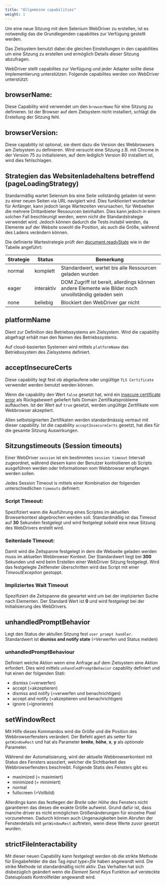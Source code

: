 ```yaml
---
title: "Allgemeine capabilities"
weight: 1
---
```


Um eine neue Sitzung mit dem Selenium WebDriver zu erstellen,
ist es notwendig das die Grundlegenden capabilites zur Verfügung 
gestellt werden.

Das Zielsystem benutzt dabei die gleichen Einstellungen in den 
capabilities um eine Sitzung zu erstellen und ermöglich Details 
dieser Sitzung abzufragen.
 
WebDriver stellt capabilites zur Verfügung und jeder Adapter
sollte diese Implementierung unterstützen. Folgende capabilites 
werden von WebDriver unterstützt:

## browserName:

Diese Capability wird verwendet um den `browserName` für eine 
Sitzung zu definieren. Ist der Browser auf dem Zielsystem nicht 
installiert, schlägt die Erstellung der Sitzung fehl.

## browserVersion: 

Diese capability ist optional, sie dient dazu die Version
des Webbrowsers am Zielsystem zu definieren. Wird versucht 
eine Sitzung z.B. mit Chrome in der Version 75 zu initialisieren, 
auf dem lediglich Version 80 installiert ist, wird dies fehlschlagen.

## Strategien das Websitenladehaltens betreffend (pageLoadingStrategy)

Standarmäßig wartet Selenium bis eine Seite vollständig geladen ist wenn 
zu einer neuen Seiten via URL navigiert wird. Dies funktioniert wunderbar
für Anfänger, kann jedoch lange Wartezeiten verursachen, für Webseiten die
mehrere Drittanbieter Ressourcen beinhalten. Dies kann jedoch in einem 
solchen Fall beschleunigt werden, wenn nicht die Standardstrategie verwendet 
wird. Jedoch können dadurch die Tests instabil werden, da Elemente auf der Website sowohl
 die Position, als auch die Größe, während des Ladens verändern können. 
 
 Die definierte Wartestrategie prüft den 
 [document.readyState](//developer.mozilla.org/de/docs/Web/API/Document/readyState)
wie in der Tabelle angeführt:

| Strategie | Status  | Bemerkung |
| -------- | ----------- | ----- |
| normal | komplett | Standardwert, wartet bis alle Ressourcen geladen wurden |
| eager | interaktiv | DOM Zugriff ist bereit, allerdings können andere Elemente wie Bilder noch unvollständig geladen sein |
| none | beliebig | Blockiert den WebDriver gar nicht |


## platformName

Dient zur Definition des Betriebssystems am Zielsystem. Wird
die capability abgefragt erhält man den Namen des Betriebssystems.

Auf cloud-basierten Systemen wird mittels `platformName` das
Betriebssystem des Zielsystems definiert.

## acceptInsecureCerts

Diese capability legt fest ob abgelaufene oder ungültige 
`TLS Certificate` verwendet werden benutzt werden können.

Wenn die capability den Wert `false` gesetzt hat, wird ein
[insecure certificate error](//developer.mozilla.org/de/docs/Web/WebDriver/Errors/InsecureCertificate) 
als Rückgabewert geliefert falls Domain Zertifikatsprobleme 
auftauchen. Ist der Wert auf `true` gesetzt, werden ungültige
 Zertifikate vom Webbrowser akzeptiert.
 
Allen selbstsignierten Zertifikaten werden standardmässig vertraut
mit dieser capability. Ist die capability `acceptInsecureCerts`
gesetzt, hat dies für die gesamte Sitzung Auswirkungen.

## Sitzungstimeouts (Session timeouts)

Einer WebDriver `session` ist ein bestimmtes `session timeout`
Intervall zugeordnet, während diesem kann der Benutzer 
kontrollieren ob Scripts ausgeführen werden oder Informationen
vom Webbrowser empfangen werden sollen.

Jedes Session Timeout is mittels einer Kombination
der folgenden unterschiedlichen `timeouts` definiert:

### Script Timeout:
Spezifiziert wann die Ausführung eines Scriptes im aktuellen
Browserkontext abgebrochen werden soll. Standardmäßig ist das
Timeout auf **30** Sekunden festgelegt und wird festgelegt
sobald eine neue Sitzung des WebDrivers erstellt wird.

### Seitenlade Timeout:
Damit wird die Zeitspanne festgelegt in dem die Webseite
geladen werden muss im aktuellen Webbrowser Kontext.
Der Standardwert liegt bei **300** Sekunden und wird 
beim Erstellen einer WebDriver Sitzung festgelegt. Wird das 
festgelegte Zeitfenster überschritten wird das Script mit einer
_TimeoutException_ gestoppt.

### Impliziertes Wait Timeout

Spezifiziert die Zeitspanne die gewartet wird um
bei der implizierten Suche nach Elementen. Der Standard 
Wert ist **0** und wird festgelegt bei der Initialisierung
des WebDrivers.

## unhandledPromptBehavior

Legt den Status der aktullen Sitzung fest `user prompt handler`.
Standardwert ist **dismiss and notify state** (=Verwerfen und Status melden)

### unhandledPromptBehaviour

Definiert welche Aktion wenn eine Anfrage auf dem Zielsystem
eine Aktion erfordert. Dies wird mittels `unhandledPromptBehavior` 
capability definiert und hat einen der folgenden Stati:

* dismiss (=verwerfen)
* accept (=akzeptieren)
* dismiss and notify (=verwerfen und benachrichtigen)
* accept and notify (=akzeptieren und benachrichtigen)
* ignore (=ignorieren)
 
## setWindowRect

Mit Hilfe dieses Kommandos wird die Größe und die Position
des Webbrowserfensters verändert. Der Befehl agiert als setter
für `getWindowRect` und hat als Parameter **breite**, **höhe**, 
**x**, **y** als _optionale_ Parameter.


Während der Automatisierung, wird der aktuelle Webbrowserkontext
mit Status des Fensters assoziert, welcher die Sichtbarkeit des
Webbrowserfensters beschreibt. Folgende Statis des Fensters gibt es:

* maximized (= maximiert)
* minimized (= minimiert)
* normal
* fullscreen (=Vollbild)

Allerdings kann das festlegen der _Breite_ oder _Höhe_ des 
Fensters nicht garantieren das dieses die exakte Größe aufweist.
Grund dafür ist, dass manche driver es nicht ermöglichen 
Größenänderungen für einzelne Pixel vorzunehmen. Dadurch können
auch Ungenauigkeiten beim Abrufen der Fensterdetails mit `getWindowRect`
auftreten, wenn diese Werte zuvor gesetzt wurden.

## strictFileInteractability

Mit dieser neuen Capability kann festgelegt werden ob die 
strikte Methode für Eingabefelder die das Tag _input type=file_ haben 
angewandt wird. Die strike Methode ist standardmäßig nicht aktiv. 
Das Verhalten hat sich disbezüglich geändert wenn die _Element Send Keys_ 
Funktion auf versteckte Dateiuploads Kontrollfelder angewandt wird.